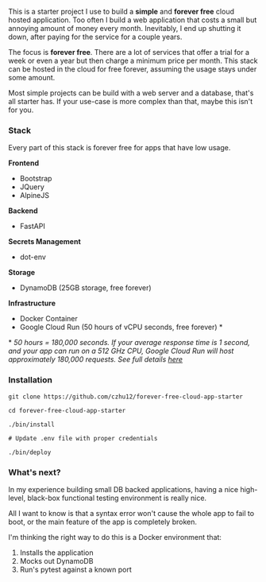 This is a starter project I use to build a **simple** and **forever free** cloud hosted application. Too often I build a web application that costs a small but annoying amount of money every month. Inevitably, I end up shutting it down, after paying for the service for a couple years.

The focus is **forever free**. There are a lot of services that offer a trial for a week or even a year but then charge a minimum price per month. This stack can be hosted in the cloud for free forever, assuming the usage stays under some amount.

Most simple projects can be build with a web server and a database, that's all starter has. If your use-case is more complex than that, maybe this isn't for you.


### Stack

Every part of this stack is forever free for apps that have low usage.

**Frontend**
* Bootstrap
* JQuery
* AlpineJS

**Backend**
* FastAPI

**Secrets Management**
* dot-env

**Storage**
* DynamoDB (25GB storage, free forever)

**Infrastructure**
* Docker Container
* Google Cloud Run (50 hours of vCPU seconds, free forever) *

\* *50 hours = 180,000 seconds. If your average response time is 1 second, and your app can run on a 512 GHz CPU, Google Cloud Run will host approximately 180,000 requests. See full details [here](https://cloud.google.com/run/pricing)*

### Installation

```
git clone https://github.com/czhu12/forever-free-cloud-app-starter

cd forever-free-cloud-app-starter

./bin/install

# Update .env file with proper credentials

./bin/deploy
```


### What's next?

In my experience building small DB backed applications, having a nice high-level, black-box functional testing environment is really nice.

All I want to know is that a syntax error won't cause the whole app to fail to boot, or the main feature of the app is completely broken.

I'm thinking the right way to do this is a Docker environment that:

1. Installs the application
2. Mocks out DynamoDB
3. Run's pytest against a known port

